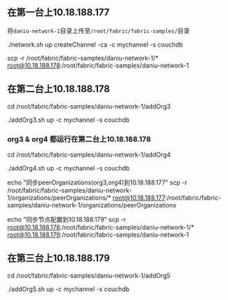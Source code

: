 ## 在第一台上10.18.188.177

将`daniu-network-1`目录上传至`/root/fabric/fabric-samples/`目录

./network.sh up createChannel -ca -c mychannel -s couchdb

scp -r /root/fabric/fabric-samples/daniu-network-1/* root@10.18.188.178:/root/fabric/fabric-samples/daniu-network-1

## 在第二台上10.18.188.178

cd /root/fabric/fabric-samples/daniu-network-1/addOrg3

./addOrg3.sh up -c mychannel -s couchdb

### org3 & org4 都运行在第二台上10.18.188.178
cd /root/fabric/fabric-samples/daniu-network-1/addOrg4

./addOrg4.sh up -c mychannel -s couchdb

echo "同步peerOrganizations(org3,org4)到10.18.188.177"
scp -r /root/fabric/fabric-samples/daniu-network-1/organizations/peerOrganizations/* root@10.18.188.177:/root/fabric/fabric-samples/daniu-network-1/organizations/peerOrganizations

echo "同步节点配置到10.18.188.179"
scp -r root@10.18.188.178:/root/fabric/fabric-samples/daniu-network-1/* root@10.18.188.179:/root/fabric/fabric-samples/daniu-network-1

## 在第三台上10.18.188.179
cd /root/fabric/fabric-samples/daniu-network-1/addOrg5

./addOrg5.sh up -c mychannel -s couchdb